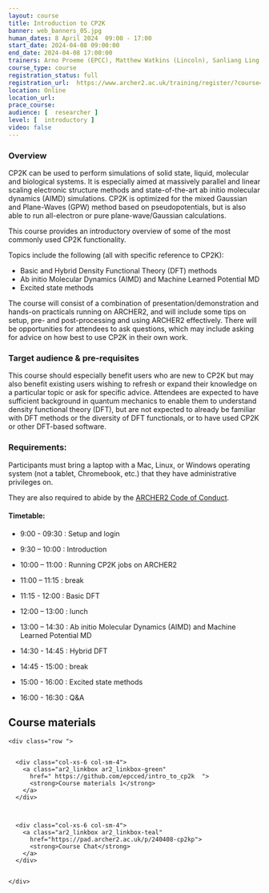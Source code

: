 ```yaml
---
layout: course
title: Introduction to CP2K
banner: web_banners_05.jpg 
human_dates: 8 April 2024  09:00 - 17:00  
start_date: 2024-04-08 09:00:00
end_date: 2024-04-08 17:00:00
trainers: Arno Proeme (EPCC), Matthew Watkins (Lincoln), Sanliang Ling (Nottingham), Lei Lei (Nottingham), Anna Hehn (Kiel)
course_type: course
registration_status: full
registration_url:  https://www.archer2.ac.uk/training/register/?course=240408-cp2k
location: Online
location_url:
prace_course: 
audience: [  researcher ]
level: [  introductory ]
video: false
---
```




### Overview

CP2K can be used to perform simulations of solid state, liquid, molecular and biological systems. It is especially aimed at massively parallel and linear scaling electronic structure methods and state-of-the-art ab initio molecular dynamics (AIMD) simulations. CP2K is optimized for the mixed Gaussian and Plane-Waves (GPW) method based on pseudopotentials, but is also able to run all-electron or pure plane-wave/Gaussian calculations. 

This course provides an introductory overview of some of the most commonly used CP2K functionality. 

Topics include the following (all with specific reference to CP2K):

- Basic and Hybrid Density Functional Theory (DFT) methods
- Ab initio Molecular Dynamics (AIMD) and Machine Learned Potential MD
- Excited state methods

The course will consist of a combination of presentation/demonstration and hands-on practicals running on ARCHER2, and will include some tips on setup, pre- and post-processing and using ARCHER2 effectively. There will be opportunities for attendees to ask questions, which may include asking for advice on how best to use CP2K in their own work. 

### Target audience & pre-requisites

This course should especially benefit users who are new to CP2K but may also benefit existing users wishing to refresh or expand their knowledge on a particular topic or ask for specific advice. Attendees are expected to have sufficient background in quantum mechanics to enable them to understand density functional theory (DFT), but are not expected to already be familiar with DFT methods or the diversity of DFT functionals, or to have used CP2K or other DFT-based software.

### Requirements:

Participants must bring a laptop with a Mac, Linux, or Windows operating system (not a tablet, Chromebook, etc.) that they have administrative privileges on.

They are also required to abide by the [ARCHER2  Code of Conduct](../../../about/policies/code-of-conduct.html). 


#### Timetable:

- 9:00 - 09:30 : Setup and login
- 9:30 – 10:00 : Introduction
- 10:00 – 11:00 : Running CP2K jobs on ARCHER2
- 11:00 – 11:15 : break
- 11:15 - 12:00 : Basic DFT 

- 12:00 – 13:00 : lunch

- 13:00 – 14:30 : Ab initio Molecular Dynamics (AIMD) and Machine Learned Potential MD
- 14:30 - 14:45 : Hybrid DFT
- 14:45 - 15:00 : break
- 15:00 - 16:00 : Excited state methods
- 16:00 - 16:30 : Q&A

<section id="service">

 

<h2><a name="materials">Course materials</a></h2>



    <div class="row ">	

 		
      <div class="col-xs-6 col-sm-4">
        <a class="ar2_linkbox ar2_linkbox-green" 
          href=" https://github.com/epcced/intro_to_cp2k  ">
          <strong>Course materials 1</strong>         
        </a>
      </div>


 
      <div class="col-xs-6 col-sm-4">
        <a class="ar2_linkbox ar2_linkbox-teal" 
          href="https://pad.archer2.ac.uk/p/240408-cp2kp">
          <strong>Course Chat</strong>       
        </a>
      </div>
		

 	</div>
		
		
					


<!-- 		
<h2><a name="videos">Videos</a></h2>

<h3>Session 1</h3>

<div>
	<iframe title="Video" width="560" height="315" src="https://www.youtube.com/embed/xxxxxxxxxxx" frameborder="0" allow="accelerometer; autoplay; encrypted-media; gyroscope; picture-in-picture" allowfullscreen></iframe>
</div>

 -->





<!-- 
<h2><a name="feedback">Feedback</a></h2>


    <div class="row ">	

      <div class="col-xs-6 col-sm-4">
        <a class="ar2_linkbox ar2_linkbox-teal" 

           href="../../feedback/?course=240408-cp2k" 

		>
          <strong>Feedback</strong><br/>
          Please let us know what was great about this course and anything we can improve
        </a>
      </div>
    </div>
		
 -->		

 
</section>


